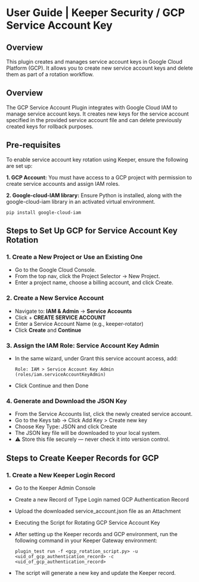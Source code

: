 # User Guide | Keeper Security / GCP Service Account Key 

## Overview

This plugin creates and manages service account keys in Google Cloud Platform (GCP). It allows you to create new service account keys and delete them as part of a rotation workflow.

## Overview

The GCP Service Account Plugin integrates with Google Cloud IAM to manage service account keys. It creates new keys for the service account specified in the provided service account file and can delete previously created keys for rollback purposes.

## Pre-requisites
To enable service account key rotation using Keeper, ensure the following are set up:

**1. GCP Account:**
You must have access to a GCP project with permission to create service accounts and assign IAM roles.

**2. Google-cloud-IAM library:** Ensure Python is installed, along with the google-cloud-iam library in an activated virtual environment.

    pip install google-cloud-iam

## Steps to Set Up GCP for Service Account Key Rotation
### 1. Create a New Project or Use an Existing One
- Go to the Google Cloud Console.
- From the top nav, click the Project Selector → New Project.
- Enter a project name, choose a billing account, and click Create.

### 2. Create a New Service Account
- Navigate to: **IAM & Admin** → **Service Accounts**
- Click + **CREATE SERVICE ACCOUNT**
- Enter a Service Account Name (e.g., keeper-rotator)
- Click **Create** and **Continue**

### 3. Assign the IAM Role: **Service Account Key Admin**
- In the same wizard, under Grant this service account access, add:

      Role: IAM > Service Account Key Admin (roles/iam.serviceAccountKeyAdmin)

- Click Continue and then Done

### 4. Generate and Download the JSON Key
- From the Service Accounts list, click the newly created service account.
- Go to the Keys tab → Click Add Key > Create new key
- Choose Key Type: JSON and click Create
- The JSON key file will be downloaded to your local system.
- ⚠️ Store this file securely — never check it into version control.

## Steps to Create Keeper Records for GCP
### 1. Create a New Keeper Login Record
- Go to the Keeper Admin Console
- Create a new Record of Type Login named GCP Authentication Record
- Upload the downloaded service_account.json file as an Attachment
- Executing the Script for Rotating GCP Service Account Key
- After setting up the Keeper records and GCP environment, run the following command in your Keeper Gateway environment:
      
      plugin_test run -f <gcp_rotation_script.py> -u <uid_of_gcp_authentication_record> -c <uid_of_gcp_authentication_record>

- The script will generate a new key and update the Keeper record.

